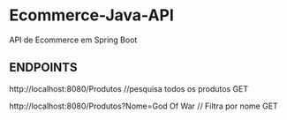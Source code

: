 # Ecommerce-Java-API
 API de Ecommerce em Spring Boot


## ENDPOINTS
 http://localhost:8080/Produtos //pesquisa todos os produtos GET

 http://localhost:8080/Produtos?Nome=God Of War // Filtra por nome GET

